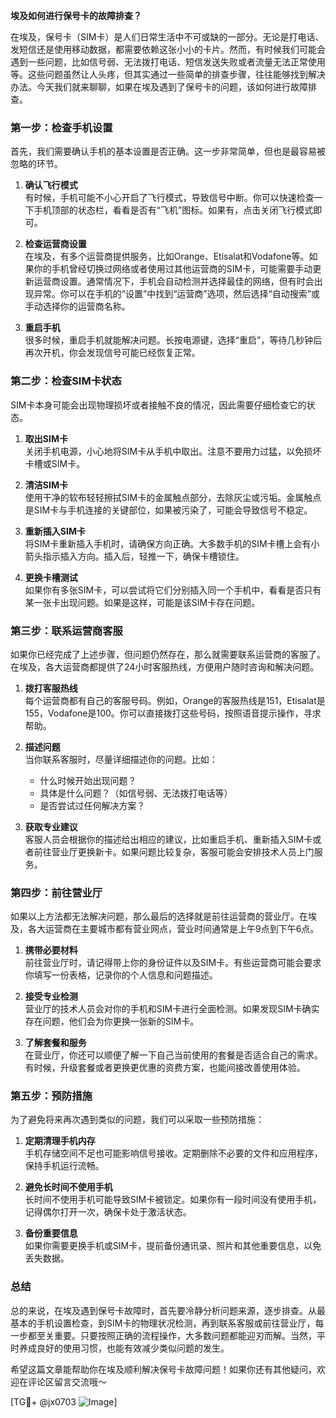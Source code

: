 **埃及如何进行保号卡的故障排查？**

在埃及，保号卡（SIM卡）是人们日常生活中不可或缺的一部分。无论是打电话、发短信还是使用移动数据，都需要依赖这张小小的卡片。然而，有时候我们可能会遇到一些问题，比如信号弱、无法拨打电话、短信发送失败或者流量无法正常使用等。这些问题虽然让人头疼，但其实通过一些简单的排查步骤，往往能够找到解决办法。今天我们就来聊聊，如果在埃及遇到了保号卡的问题，该如何进行故障排查。

### **第一步：检查手机设置**
首先，我们需要确认手机的基本设置是否正确。这一步非常简单，但也是最容易被忽略的环节。

1. **确认飞行模式**  
   有时候，手机可能不小心开启了飞行模式，导致信号中断。你可以快速检查一下手机顶部的状态栏，看看是否有“飞机”图标。如果有，点击关闭飞行模式即可。

2. **检查运营商设置**  
   在埃及，有多个运营商提供服务，比如Orange、Etisalat和Vodafone等。如果你的手机曾经切换过网络或者使用过其他运营商的SIM卡，可能需要手动更新运营商设置。通常情况下，手机会自动检测并选择最佳的网络，但有时会出现异常。你可以在手机的“设置”中找到“运营商”选项，然后选择“自动搜索”或手动选择你的运营商名称。

3. **重启手机**  
   很多时候，重启手机就能解决问题。长按电源键，选择“重启”，等待几秒钟后再次开机，你会发现信号可能已经恢复正常。

### **第二步：检查SIM卡状态**
SIM卡本身可能会出现物理损坏或者接触不良的情况，因此需要仔细检查它的状态。

1. **取出SIM卡**  
   关闭手机电源，小心地将SIM卡从手机中取出。注意不要用力过猛，以免损坏卡槽或SIM卡。

2. **清洁SIM卡**  
   使用干净的软布轻轻擦拭SIM卡的金属触点部分，去除灰尘或污垢。金属触点是SIM卡与手机连接的关键部位，如果被污染了，可能会导致信号不稳定。

3. **重新插入SIM卡**  
   将SIM卡重新插入手机时，请确保方向正确。大多数手机的SIM卡槽上会有小箭头指示插入方向。插入后，轻推一下，确保卡槽锁住。

4. **更换卡槽测试**  
   如果你有多张SIM卡，可以尝试将它们分别插入同一个手机中，看看是否只有某一张卡出现问题。如果是这样，可能是该SIM卡存在问题。

### **第三步：联系运营商客服**
如果你已经完成了上述步骤，但问题仍然存在，那么就需要联系运营商的客服了。在埃及，各大运营商都提供了24小时客服热线，方便用户随时咨询和解决问题。

1. **拨打客服热线**  
   每个运营商都有自己的客服号码。例如，Orange的客服热线是151，Etisalat是155，Vodafone是100。你可以直接拨打这些号码，按照语音提示操作，寻求帮助。

2. **描述问题**  
   当你联系客服时，尽量详细描述你的问题。比如：
   - 什么时候开始出现问题？
   - 具体是什么问题？（如信号弱、无法拨打电话等）
   - 是否尝试过任何解决方案？

3. **获取专业建议**  
   客服人员会根据你的描述给出相应的建议，比如重启手机、重新插入SIM卡或者前往营业厅更换新卡。如果问题比较复杂，客服可能会安排技术人员上门服务。

### **第四步：前往营业厅**
如果以上方法都无法解决问题，那么最后的选择就是前往运营商的营业厅。在埃及，各大运营商在主要城市都有营业网点，营业时间通常是上午9点到下午6点。

1. **携带必要材料**  
   前往营业厅时，请记得带上你的身份证件以及SIM卡。有些运营商可能会要求你填写一份表格，记录你的个人信息和问题描述。

2. **接受专业检测**  
   营业厅的技术人员会对你的手机和SIM卡进行全面检测。如果发现SIM卡确实存在问题，他们会为你更换一张新的SIM卡。

3. **了解套餐和服务**  
   在营业厅，你还可以顺便了解一下自己当前使用的套餐是否适合自己的需求。有时候，升级套餐或者更换更优惠的资费方案，也能间接改善使用体验。

### **第五步：预防措施**
为了避免将来再次遇到类似的问题，我们可以采取一些预防措施：

1. **定期清理手机内存**  
   手机存储空间不足也可能影响信号接收。定期删除不必要的文件和应用程序，保持手机运行流畅。

2. **避免长时间不使用手机**  
   长时间不使用手机可能导致SIM卡被锁定。如果你有一段时间没有使用手机，记得偶尔打开一次，确保卡处于激活状态。

3. **备份重要信息**  
   如果你需要更换手机或SIM卡，提前备份通讯录、照片和其他重要信息，以免丢失数据。

### **总结**
总的来说，在埃及遇到保号卡故障时，首先要冷静分析问题来源，逐步排查。从最基本的手机设置检查，到SIM卡的物理状况检测，再到联系客服或前往营业厅，每一步都至关重要。只要按照正确的流程操作，大多数问题都能迎刃而解。当然，平时养成良好的使用习惯，也能有效减少类似问题的发生。

希望这篇文章能帮助你在埃及顺利解决保号卡故障问题！如果你还有其他疑问，欢迎在评论区留言交流哦～  

[TG💪+ @jx0703 ![Image](https://github.com/user-attachments/assets/dbca1d08-cadb-493c-b0ec-ad6f7a83f270)]